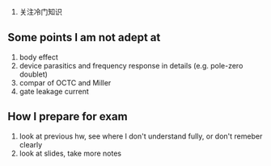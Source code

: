 1. 关注冷门知识

## Some points I am not adept at
1. body effect
1. device parasitics and frequency response in details (e.g. pole-zero doublet)
1. compar of OCTC and Miller
1. gate leakage current

## How I prepare for exam
1. look at previous hw, see where I don't understand fully, or don't remeber clearly
1. look at slides, take more notes
